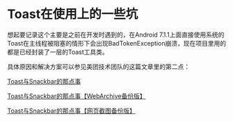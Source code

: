 # Toast在使用上的一些坑

想起要记录这个主要是之前在开发时遇到的，在Android 7.1.1上面直接使用系统的Toast在主线程被阻塞的情形下会出现BadTokenException崩溃，现在项目里用的都是已经封装了一层的Toast工具类。

具体原因和解决方案可以参见美团技术团队的这篇文章里的第二点：

[Toast与Snackbar的那点事](https://tech.meituan.com/toast_snackbar_replace.html)

[Toast与Snackbar的那点事【WebArchive备份版】](https://web.archive.org/web/20180412164812/https://tech.meituan.com/toast_snackbar_replace.html)

[Toast与Snackbar的那点事【网页截图备份版】](./Toast_snackbar_replace.png)

